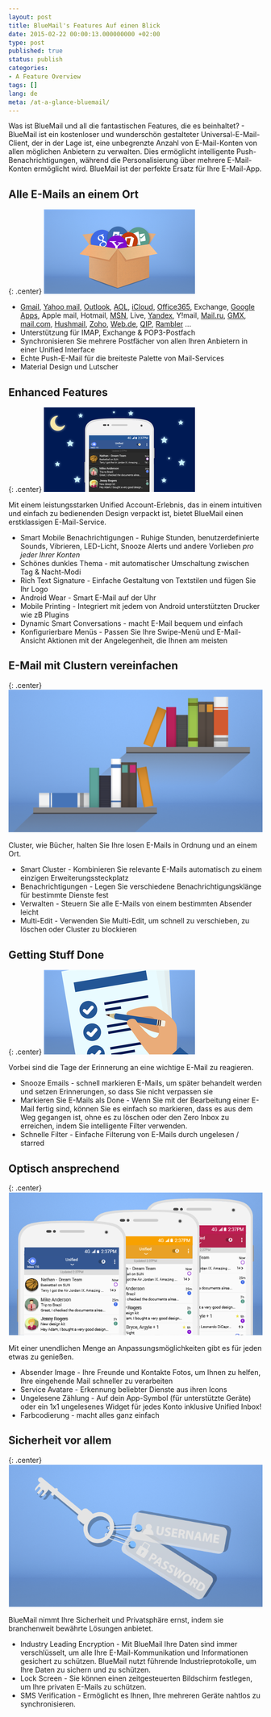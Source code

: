 ```yaml
---
layout: post
title: BlueMail's Features Auf einen Blick
date: 2015-02-22 00:00:13.000000000 +02:00
type: post
published: true
status: publish
categories:
- A Feature Overview
tags: []
lang: de
meta: /at-a-glance-bluemail/
---
```


Was ist BlueMail und all die fantastischen Features, die es beinhaltet? - BlueMail ist ein kostenloser und wunderschön gestalteter Universal-E-Mail-Client, der in der Lage ist, eine unbegrenzte Anzahl von E-Mail-Konten von allen möglichen Anbietern zu verwalten. Dies ermöglicht intelligente Push-Benachrichtigungen, während die Personalisierung über mehrere E-Mail-Konten ermöglicht wird. BlueMail ist der perfekte Ersatz für Ihre E-Mail-App.

## Alle E-Mails an einem Ort

{: .center}
![Unified Box](/assets/Box_thumb.png)

* <a href="http://gmail.com">Gmail</a>, <a href="http//mail.yahoo.com/">Yahoo mail</a>, <a href="http//office.live.com/start/Outlook.aspx">Outlook</a>, <a href="//mail.aol.com/">AOL</a>, <a href="//www.icloud.com/mail">iCloud</a>, <a href="//outlook.office365.com">Office365</a>, Exchange, <a href="http://apps.google.com/‎">Google Apps</a>, Apple mail, Hotmail, <a href="http://www.msn.com/en-us">MSN</a>, Live, <a href="//mail.yandex.com/">Yandex</a>, Y!mail, <a href="//mail.ru/">Mail.ru</a>, <a href="//www.gmx.com">GMX</a>, <a href="//www.mail.com/">mail.com</a>, <a href="//www.hushmail.com">Hushmail</a>, <a href="//www.zoho.com/mail/">Zoho</a>, <a href="//web.de/">Web.de</a>, <a href="http://qip.ru/">QIP</a>, <a href="//mail.rambler.ru">Rambler</a> ...
* Unterstützung für IMAP, Exchange &amp; POP3-Postfach
* Synchronisieren Sie mehrere Postfächer von allen Ihren Anbietern in einer Unified Interface
* Echte Push-E-Mail für die breiteste Palette von Mail-Services
* Material Design und Lutscher

## Enhanced Features

{: .center}
![Dark Theme](/assets/Dark_Theme_thumb.png)

Mit einem leistungsstarken Unified Account-Erlebnis, das in einem intuitiven und einfach zu bedienenden Design verpackt ist, bietet BlueMail einen erstklassigen E-Mail-Service.

* Smart Mobile Benachrichtigungen - Ruhige Stunden, benutzerdefinierte Sounds, Vibrieren, LED-Licht, Snooze Alerts und andere Vorlieben *pro jeder Ihrer Konten*
* Schönes dunkles Thema - mit automatischer Umschaltung zwischen Tag &amp; Nacht-Modi
* Rich Text Signature - Einfache Gestaltung von Textstilen und fügen Sie Ihr Logo
* Android Wear - Smart E-Mail auf der Uhr
* Mobile Printing - Integriert mit jedem von Android unterstützten Drucker wie zB Plugins
* Dynamic Smart Conversations - macht E-Mail bequem und einfach
* Konfigurierbare Menüs - Passen Sie Ihre Swipe-Menü und E-Mail-Ansicht Aktionen mit der Angelegenheit, die Ihnen am meisten

## E-Mail mit Clustern vereinfachen

{: .center}
![Cluster](/assets/Clusters.png)

Cluster, wie Bücher, halten Sie Ihre losen E-Mails in Ordnung und an einem Ort.

* Smart Cluster - Kombinieren Sie relevante E-Mails automatisch zu einem einzigen Erweiterungssteckplatz
* Benachrichtigungen - Legen Sie verschiedene Benachrichtigungsklänge für bestimmte Dienste fest
* Verwalten - Steuern Sie alle E-Mails von einem bestimmten Absender leicht
* Multi-Edit - Verwenden Sie Multi-Edit, um schnell zu verschieben, zu löschen oder Cluster zu blockieren

## Getting Stuff Done

{: .center}
![Tasks](/assets/Tasks_thumb.png)

Vorbei sind die Tage der Erinnerung an eine wichtige E-Mail zu reagieren.

* Snooze Emails - schnell markieren E-Mails, um später behandelt werden und setzen Erinnerungen, so dass Sie nicht verpassen sie
* Markieren Sie E-Mails als Done - Wenn Sie mit der Bearbeitung einer E-Mail fertig sind, können Sie es einfach so markieren, dass es aus dem Weg gegangen ist, ohne es zu löschen oder den Zero Inbox zu erreichen, indem Sie intelligente Filter verwenden.
* Schnelle Filter - Einfache Filterung von E-Mails durch ungelesen / starred

## Optisch ansprechend

{: .center}
![Visually Appealing](/assets/Visual-Appealing.png)

Mit einer unendlichen Menge an Anpassungsmöglichkeiten gibt es für jeden etwas zu genießen.

* Absender Image - Ihre Freunde und Kontakte Fotos, um Ihnen zu helfen, Ihre eingehende Mail schneller zu verarbeiten
* Service Avatare - Erkennung beliebter Dienste aus ihren Icons
* Ungelesene Zählung - Auf dein App-Symbol (für unterstützte Geräte) oder ein 1x1 ungelesenes Widget für jedes Konto inklusive Unified Inbox!
* Farbcodierung - macht alles ganz einfach

## Sicherheit vor allem

{: .center}
![Security](/assets/Security.png)

BlueMail nimmt Ihre Sicherheit und Privatsphäre ernst, indem sie branchenweit bewährte Lösungen anbietet.

* Industry Leading Encryption - Mit BlueMail Ihre Daten sind immer verschlüsselt, um alle Ihre E-Mail-Kommunikation und Informationen gesichert zu schützen. BlueMail nutzt führende Industrieprotokolle, um Ihre Daten zu sichern und zu schützen.
* Lock Screen - Sie können einen zeitgesteuerten Bildschirm festlegen, um Ihre privaten E-Mails zu schützen.
* SMS Verification - Ermöglicht es Ihnen, Ihre mehreren Geräte nahtlos zu synchronisieren.
